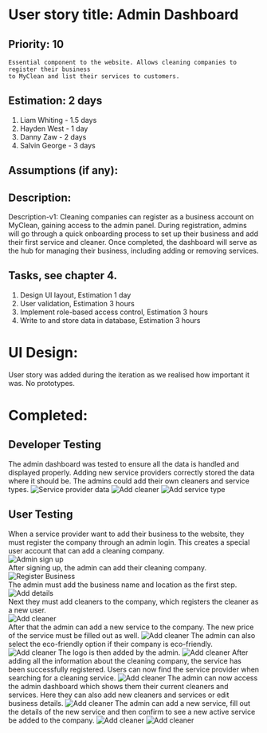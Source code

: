 # User story title: Admin Dashboard

## Priority: 10
    Essential component to the website. Allows cleaning companies to register their business
    to MyClean and list their services to customers.

## Estimation: 2 days

1. Liam Whiting -  1.5 days
2. Hayden West - 1 day
3. Danny Zaw - 2 days
4. Salvin George - 3 days

## Assumptions (if any):

## Description:

Description-v1: Cleaning companies can register as a business account on MyClean, gaining access to the admin panel. 
During registration, admins will go through a quick onboarding process to set up their business and add their first 
service and cleaner. Once completed, the dashboard will serve as the hub for managing their business, including adding 
or removing services.

## Tasks, see chapter 4.

1. Design UI layout, Estimation 1 day
2. User validation, Estimation 3 hours
3. Implement role-based access control, Estimation 3 hours
4. Write to and store data in database, Estimation 3 hours


# UI Design:
User story was added during the iteration as we realised how important it was.
No prototypes.


# Completed:

## Developer Testing
The admin dashboard was tested to ensure all the data is handled and displayed properly.
Adding new service providers correctly stored the data where it should be. The admins could add
their own cleaners and service types.
![Service provider data](../Images/11_Admin_Dashboard/12_database_write_provider.png)
![Add cleaner](../Images/11_Admin_Dashboard/13_database_write_service.png)
![Add service type](../Images/11_Admin_Dashboard/14_database_write_user.png)

## User Testing
When a service provider want to add their business to the website, they must register
the company through an admin login. This creates a special user account that can add
a cleaning company.  
![Admin sign up](../Images/11_Admin_Dashboard/01_sign_up_admin_account.png)  
After signing up, the admin can add their cleaning company.  
![Register Business](../Images/11_Admin_Dashboard/02_register_new_business.png)  
The admin must add the business name and location as the first step.  
![Add details](../Images/11_Admin_Dashboard/03_add_business_details.png)  
Next they must add cleaners to the company, which registers the cleaner as a new user.  
![Add cleaner](../Images/11_Admin_Dashboard/04_add_first_cleaner.png)  
After that the admin can add a new service to the company. The new price of the service
must be filled out as well.
![Add cleaner](../Images/11_Admin_Dashboard/05_add_first_service.png)
The admin can also select the eco-friendly option if their company is eco-friendly.
![Add cleaner](../Images/11_Admin_Dashboard/06_add_eco_status.png)
The logo is then added by the admin.
![Add cleaner](../Images/11_Admin_Dashboard/07_add_logo.png)
After adding all the information about the cleaning company, the service has been successfully
registered. Users can now find the service provider when searching for a cleaning service.
![Add cleaner](../Images/11_Admin_Dashboard/08_register_done.png)
The admin can now access the admin dashboard which shows them their current cleaners
and services. Here they can also add new cleaners and services or edit business details.
![Add cleaner](../Images/11_Admin_Dashboard/09_admin_dashboard.png)
The admin can add a new service, fill out the details of the new service and then confirm
to see a new active service be added to the company.
![Add cleaner](../Images/11_Admin_Dashboard/10_add_new_service.png)
![Add cleaner](../Images/11_Admin_Dashboard/11_updated_active_services.png)
